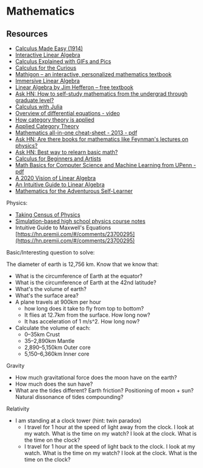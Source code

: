 # Mathematics

## Resources

- [Calculus Made Easy (1914)](https://hn.premii.com/#/comments/23257303)
- [Interactive Linear Algebra](https://news.ycombinator.com/item?id=21628449)
- [Calculus Explained with GIFs and Pics](https://news.ycombinator.com/item?id=21671112)
- [Calculus for the Curious](https://news.ycombinator.com/item?id=21340595)
- [Mathigon – an interactive, personalized mathematics textbook](https://hn.premii.com/#/article/19477868)
- [Immersive Linear Algebra](https://hn.premii.com/#/comments/19264048)
- [Linear Algebra by Jim Hefferon – free textbook](https://hn.premii.com/#/article/19013189)
- [Ask HN: How to self-study mathematics from the undergrad through graduate level?](https://hn.premii.com/#/comments/18939913)
- [Calculus with Julia](https://hn.premii.com/#/article/19886956)
- [Overview of differential equations - video](https://hn.premii.com/#/comments/19591084)
- [How category theory is applied](https://hn.premii.com/#/article/19781634)
- [Applied Category Theory](https://hn.premii.com/#/comments/19701767)
- [Mathematics all-in-one cheat-sheet - 2013 - pdf](https://hn.premii.com/#/article/20048205)
- [Ask HN: Are there books for mathematics like Feynman's lectures on physics?](https://hn.premii.com/#/comments/21346272)
- [Ask HN: Best way to relearn basic math?](https://hn.premii.com/#/comments/20446796)
- [Calculus for Beginners and Artists](https://hn.premii.com/#/article/20433533)
- [Math Basics for Computer Science and Machine Learning from UPenn - pdf](https://hn.premii.com/#/article/20570025)
- [A 2020 Vision of Linear Algebra](https://hn.premii.com/#/comments/23150699)
- [An Intuitive Guide to Linear Algebra](https://hn.premii.com/#/article/22416319)
- [Mathematics for the Adventurous Self-Learner](https://hn.premii.com/#/comments/22400375)

Physics:

- [Taking Census of Physics](https://hn.premii.com/#/article/19263393)
- [Simulation-based high school physics course notes](https://hn.premii.com/#/comments/22574441)
- Intuitive Guide to Maxwell's Equations [https://hn.premii.com/#/comments/23700295](https://hn.premii.com/#/comments/23700295)




Basic/Interesting question to solve:

The diameter of earth is 12,756 km. Know that we know that:

- What is the circumference of Earth at the equator?
- What is the circumference of Earth at the 42nd latitude?
- What's the volume of earth?
- What's the surface area?
- A plane travels at 900km per hour 
  - how long does it take to fly from top to bottom? 
  - It flies at 12.7km from the surface. How long now?
  - It has acceleration of 1 m/s^2. How long now?
- Calculate the volume of each:
  - 0–35km 	Crust
  - 35–2,890km 	Mantle
  - 2,890–5,150km Outer core
  - 5,150–6,360km	Inner core 

Gravity
- How much gravitational force does the moon have on the earth?
- How much does the sun have?
- What are the tides different? Earth friction? Positioning of moon + sun? Natural dissonance of tides compounding?

Relativity
- I am standing at a clock tower (hint: twin paradox)
  - I travel for 1 hour at the speed of light away from the clock. I look at my watch. What is the time on my watch? I look at the clock. What is the time on the clock?
  - I travel for 1 hour at the speed of light back to the clock. I look at my watch. What is the time on my watch? I look at the clock. What is the time on the clock?